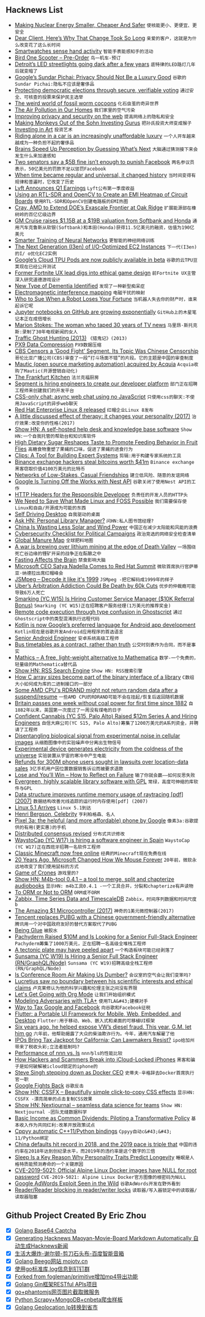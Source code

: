 ## Hacknews List


- [Making Nuclear Energy Smaller, Cheaper And Safer](https://www.npr.org/2019/05/08/720728055/this-company-says-the-future-of-nuclear-energy-is-smaller-cheaper-and-safer)  `使核能更小、更便宜、更安全`
- [Dear Client, Here’s Why That Change Took So Long](https://www.simplethread.com/dear-client-heres-why-that-change-took-so-long/)  `亲爱的客户，这就是为什么改变花了这么长时间`
- [Smartwatches sense hand activity](https://techxplore.com/news/2019-05-smartwatches.html)  `智能手表能感知手的活动`
- [Bird One Scooter – Pre-Order](https://shop.bird.co/pdp.html)  `鸟一机车-预订`
- [Detroit’s LED streetlights going dark after a few years](https://www.detroitnews.com/story/news/local/detroit-city/2019/05/07/detroits-led-streetlights-going-dark-after-few-years/3650465002/)  `底特律的LED路灯几年后就变暗了`
- [Google’s Sundar Pichai: Privacy Should Not Be a Luxury Good](https://www.nytimes.com/2019/05/07/opinion/google-sundar-pichai-privacy.html)  `谷歌的Sundar Pichai:隐私不应该是奢侈品`
- [Protecting democratic elections through secure, verifiable voting](https://blogs.microsoft.com/on-the-issues/2019/05/06/protecting-democratic-elections-through-secure-verifiable-voting/)  `通过安全、可核查的投票来保护民主选举`
- [The weird world of fossil worm cocoons](http://nrm.diva-portal.org/smash/record.jsf?pid=diva2:1047133)  `化石虫茧的奇异世界`
- [The Air Pollution in Our Homes](https://www.newyorker.com/magazine/2019/04/08/the-hidden-air-pollution-in-our-homes)  `我们家里的空气污染`
- [Improving privacy and security on the web](https://blog.chromium.org/2019/05/improving-privacy-and-security-on-web.html)  `提高网络上的隐私和安全`
- [Making Monkeys Out of the Sohn Investing Gurus](https://www.wsj.com/articles/making-monkeys-out-of-the-sohn-investing-gurus-11557115260)  `把孙氏投资大师变成猴子`
- [Investing in Art](http://the-easel.com/essays/for-love-or-money-the-merits-of-investing-in-art/)  `投资艺术`
- [Riding alone in a car is an increasingly unaffordable luxury](https://www.economist.com/finance-and-economics/2019/05/08/riding-alone-in-a-car-is-an-increasingly-unaffordable-luxury)  `一个人开车越来越成为一种负担不起的奢侈品`
- [Brains Speed Up Perception by Guessing What’s Next](https://www.quantamagazine.org/brains-speed-up-perception-by-guessing-whats-next-20190502/)  `大脑通过猜测接下来会发生什么来加速感知`
- [Two senators say a $5B fine isn’t enough to punish Facebook](https://arstechnica.com/tech-policy/2019/05/two-senators-say-a-5-billion-fine-isnt-enough-to-punish-facebook/)  `两名参议员表示，50亿美元的罚款不足以惩罚Facebook`
- [When time became regular and universal, it changed history](https://aeon.co/essays/when-time-became-regular-and-universal-it-changed-history)  `当时间变得有规律和普遍时，它改变了历史`
- [Lyft Announces Q1 Earnings](https://investor.lyft.com/news-releases/news-release-details/lyft-announces-record-first-quarter-results)  `Lyft公布第一季度收益`
- [Using an RTL-SDR and OpenCV to Create an EMI Heatmap of Circuit Boards](https://www.rtl-sdr.com/using-an-rtl-sdr-and-opencv-to-create-an-emi-heatmap-of-circuit-boards/)  `使用RTL-SDR和OpenCV创建电路板的EMI热图`
- [Cray, AMD to Extend DOE’s Exascale Frontier at Oak Ridge](https://www.hpcwire.com/2019/05/07/cray-amd-exascale-frontier-at-oak-ridge/)  `扩展能源部在橡树岭的百亿亿级边界`
- [GM Cruise raises $1.15B at a $19B valuation from Softbank and Honda](https://techcrunch.com/2019/05/07/gm-cruise-raises-1-5b-at-a-19b-valuation-from-softbank-and-honda/)  `通用汽车克鲁斯从软银(Softbank)和本田(Honda)获得11.5亿美元的融资，估值为190亿美元`
- [Smarter Training of Neural Networks](https://www.csail.mit.edu/news/smarter-training-neural-networks)  `更智能的神经网络训练`
- [The Next Generation (I3en) of I/O-Optimized EC2 Instances](https://aws.amazon.com/blogs/aws/new-the-next-generation-i3en-of-i-o-optimized-ec2-instances/)  `下一代(I3en)的I/ o优化EC2实例`
- [Google’s Cloud TPU Pods are now publicly available in beta](https://cloud.google.com/blog/products/ai-machine-learning/googles-scalable-supercomputers-for-machine-learning-cloud-tpu-pods-are-now-publicly-available-in-beta)  `谷歌的云TPU豆荚现在已经公开测试`
- [Former Fortnite UX lead digs into ethical game design](http://www.gamasutra.com/view/news/342130/Former_Fortnite_UX_lead_digs_into_ethical_game_design.php)  `前Fortnite UX主管深入研究道德游戏设计`
- [New Type of Dementia Identified](https://www.nhs.uk/news/neurology/new-type-dementia-identified/)  `发现了一种新型痴呆症`
- [Electromagnetic interference mapping](http://charleslabs.fr/en/project-Electromagnetic&#43;interference&#43;mapping)  `电磁干扰的映射`
- [Who to Sue When a Robot Loses Your Fortune](https://www.bloomberg.com/news/articles/2019-05-06/who-to-sue-when-a-robot-loses-your-fortune)  `当机器人失去你的财产时，谁来起诉它呢`
- [Jupyter notebooks on GitHub are growing exponentially](https://kyso.io/KyleOS/nbestimate)  `GitHub上的木星笔记本正在成倍增长`
- [Marion Stokes: The woman who taped 30 years of TV news](https://www.bbc.com/news/av/world-us-canada-48190528/marion-stokes-the-woman-who-taped-30-years-of-tv-news)  `马里昂·斯托克斯:录制了30年电视新闻的女人`
- [Traffic Ghost Hunting (2013)](http://nautil.us//issue/71/flow/why-a-traffic-flow-suddenly-turns-into-a-traffic-jam)  `《猎鬼记》(2013)`
- [PX9 Data Compression](https://www.lexaloffle.com/bbs/?tid=34058)  `PX9数据压缩`
- [CBS Censors a ‘Good Fight’ Segment. Its Topic Was Chinese Censorship](https://www.nytimes.com/2019/05/07/arts/television/cbs-good-fight-chinese-censorship.html)  `哥伦比亚广播公司(CBS)审查了一段“打斗场面不错”的片段。它的主题是中国的审查制度`
- [Mautic (open source marketing automation) acquired by Acquia](https://www.mautic.org/blog/press/mautics-future-starts-now-exciting-announcement/)  `Acquia收购了Mautic(开源营销自动化)`
- [The Frankfurt Kitchen](https://www.citylab.com/design/2019/05/modern-kitchen-history-design-ideas-domestic-architecture/586345/)  `法兰克福厨房`
- [Segment is hiring engineers to create our developer platform](item?id=19850352)  `部门正在招聘工程师来创建我们的开发平台`
- [CSS-only chat: async web chat using no JavaScript](https://github.com/kkuchta/css-only-chat)  `只使用css的聊天:不使用JavaScript的异步web聊天`
- [Red Hat Enterprise Linux 8 released](https://www.redhat.com/en/enterprise-linux-8?701f20000012hnlAAA#)  `红帽企业Linux 8发布`
- [A little discussed effect of therapy: it changes your personality (2017)](https://digest.bps.org.uk/2017/01/19/a-little-discussed-effect-of-therapy-it-changes-your-personality/)  `治疗效果:改变你的性格(2017)`
- [Show HN: A self-hosted help desk and knowledge base software](https://www.fullhelp.com/en?ref=hacker-news)  `Show HN:一个自我托管的帮助台和知识库软件`
- [High Dietary Sugar Reshapes Taste to Promote Feeding Behavior in Fruit Flies](https://www.cell.com/cell-reports/fulltext/S2211-1247(19)30492-9)  `高糖食物重塑了果蝇的口味，促进了果蝇的进食行为`
- [Clips: A Tool for Building Expert Systems](http://www.clipsrules.net/)  `剪辑:用于构建专家系统的工具`
- [Binance exchange hackers steal bitcoins worth $41m](https://www.bbc.co.uk/news/technology-48199375)  `Binance exchange黑客窃取价值4100万美元的比特币`
- [Networks of Low-Stakes, Casual Friendships](https://www.nytimes.com/2019/05/06/smarter-living/why-you-need-a-network-of-low-stakes-casual-friendships.html)  `建立低风险、随意的友谊网络`
- [Google Is Turning Off the Works with Nest API](https://nest.com/whats-happening/)  `谷歌关闭了使用Nest API的工作`
- [HTTP Headers for the Responsible Developer](https://www.twilio.com/blog/a-http-headers-for-the-responsible-developer)  `负责任的开发人员的HTTP头`
- [We Need to Save What Made Linux and FOSS Possible](https://www.linuxjournal.com/content/we-need-save-what-made-linux-and-foss-possible)  `我们需要保存使Linux和自由/开源成为可能的东西`
- [Self Driving Desktop](https://github.com/hofstadter-io/self-driving-desktop)  `自我驱动的桌面`
- [Ask HN: Personal Library Manager?](item?id=19847882)  `问HN:私人图书馆经理?`
- [China Is Wasting Less Solar and Wind Power](http://www.sixthtone.com/news/1003939/china-is-wasting-less-solar-and-wind-power)  `中国正在减少太阳能和风能的浪费`
- [Cybersecurity Checklist for Political Campaigns](https://zeltser.com/security-checklist-for-campaigns/)  `政治竞选的网络安全检查清单`
- [Global Manure Map](https://www.sciencemag.org/news/2019/05/global-map-manure-could-help-save-agriculture-we-know-it)  `全球肥料地图`
- [A war is brewing over lithium mining at the edge of Death Valley](https://www.latimes.com/local/california/la-me-death-valley-lithium-mine-california-environment-20190507-story.html)  `一场围绕死亡谷边缘的锂矿开采的战争正在酝酿之中`
- [Fasting Affects the Brain](http://www.brainfacts.org/thinking-sensing-and-behaving/diet-and-lifestyle/2018/how-does-fasting-affect-the-brain-071318)  `禁食影响大脑`
- [Microsoft CEO Satya Nadella Comes to Red Hat Summit](https://www.zdnet.com/article/microsoft-ceo-satya-nadella-comes-to-red-hat-summit/)  `微软首席执行官萨蒂亚·纳德拉出席红帽峰会`
- [JSMpeg – Decode it like it&#39;s 1999](https://jsmpeg.com/)  `JSMpeg -把它解码成1999年的样子`
- [Uber’s Arbitration Addiction Could Be Death by 60k Cuts](https://www.bloomberg.com/news/articles/2019-05-08/uber-s-arbitration-addiction-could-be-death-by-60-000-cuts)  `优步的仲裁瘾可能导致6万人死亡`
- [Smarking (YC W15) Is Hiring Customer Service Manager ($10K Referral Bonus)](https://jobs.lever.co/smarking/8b3a2f7c-6fa5-4458-82b2-a05f05102526)  `Smarking (YC W15)正在招聘客户服务经理(1万美元的推荐奖金)`
- [Remote code execution through type confusion in Ghostscript](https://lgtm.com/blog/ghostscript_CVE-2018-19134_exploit)  `通过Ghostscript中的类型混淆执行远程代码`
- [Kotlin is now Google’s preferred language for Android app development](https://techcrunch.com/2019/05/07/kotlin-is-now-googles-preferred-language-for-android-app-development/)  `Kotlin现在是谷歌开发Android应用程序的首选语言`
- [Senior Android Engineer](http://picktrace.com/careers)  `安卓系统高级工程师`
- [Bus timetables as a contract, rather than truth](http://www.michalpaszkiewicz.co.uk/blog/timetables/index.html?q=nhn)  `公交时刻表作为合同，而不是事实`
- [Mathics – A free, light-weight alternative to Mathematica](https://mathics.github.io/)  `数学-一个免费的，轻量级的Mathematica替代品`
- [Show HN: RSS Search Engine](https://search.feedi.me)  `Show HN: RSS搜索引擎`
- [How C array sizes become part of the binary interface of a library](https://developers.redhat.com/blog/2019/05/06/how-c-array-sizes-become-part-of-the-binary-interface-of-a-library/)  `C数组大小如何成为库的二进制接口的一部分`
- [Some AMD CPU&#39;s RDRAND might not return random data after a suspend/resume](https://github.com/systemd/systemd/issues/11810#issuecomment-489727505)  `一些AMD CPU的RDRAND可能不会在挂起/恢复后返回随机数据`
- [Britain passes one week without coal power for first time since 1882](https://www.theguardian.com/environment/2019/may/08/britain-passes-1-week-without-coal-power-for-first-time-since-1882)  `自1882年以来，英国第一次度过了一周没有煤电的日子`
- [Confident Cannabis (YC S15, Palo Alto) Raised $12m Series A and Hiring Engineers](https://confidentcannabis.com/jobs/)  `自信大麻公司(YC S15, Palo Alto)筹集了1200万美元的A系列资金，并聘请了工程师`
- [Disentangling biological signal from experimental noise in cellular images](https://www.rxrx.ai/)  `从细胞图像中的实验噪声中分离出生物信号`
- [Experimental device generates electricity from the coldness of the universe](https://phys.org/news/2019-05-experimental-device-electricity-coldness-universe.html)  `实验装置从宇宙的寒冷中产生电能`
- [Refunds for 300M phone users sought in lawsuits over location-data sales](https://arstechnica.com/tech-policy/2019/05/lawsuits-att-verizon-t-mobile-sprint-broke-law-by-selling-location-data/)  `3亿手机用户因位置数据销售诉讼而被要求退款`
- [Lose and You’ll Win – How to Reflect on Failure](https://theascent.pub/lose-and-youll-win-how-to-reflect-on-failure-47657d42e0dd)  `输了你就会赢——如何反思失败`
- [Evergreen, highly scalable library software with GPL](https://evergreen-ils.org/about-us/)  `常绿，高度可伸缩的库软件与GPL`
- [Data structure improves runtime memory usage of raytracing [pdf] (2007)](http://gamma.cs.unc.edu/RS/paper_rt07.pdf)  `数据结构改善光线追踪的运行时内存使用[pdf] (2007)`
- [Linux 5.1 Arrives](https://www.zdnet.com/article/linux-5-1-arrives/)  `Linux 5.1到达`
- [Henri Bergson, Celebrity](https://aeon.co/essays/henri-bergson-the-philosopher-damned-for-his-female-fans)  `亨利柏格森、名人`
- [Pixel 3a: the helpful (and more affordable) phone by Google](https://blog.google/products/pixel/io-pixel-3a/)  `像素3a:谷歌提供的有用(更实惠)的手机`
- [Distributed consensus revised](https://blog.acolyer.org/2019/05/07/distributed-consensus-revised-part-i/)  `分布式共识修改`
- [WaystoCap (YC W17) is hiring a software engineer in Spain](https://careers.waystocap.com/p/241e1e020838-full-stack-software-engineer)  `WaystoCap (YC W17)正在西班牙招聘一名软件工程师`
- [Classic Minecraft now free online](https://classic.minecraft.net/)  `经典的Minecraft现在免费在线`
- [20 Years Ago, Microsoft Changed How We Mouse Forever](https://gizmodo.com/20-years-ago-microsoft-changed-how-we-mouse-forever-1834274151)  `20年前，微软永远地改变了我们使用鼠标的方式`
- [Game of Crones](https://longreads.com/2019/05/06/game-of-crones/)  `游戏里的?`
- [Show HN: M4b-tool 0.4.1 – a tool to merge, split and chapterize audiobooks](https://github.com/sandreas/m4b-tool)  `显示HN: m4b工具0.4.1 -一个工具合并，分裂和chapterize有声读物`
- [To ORM or Not to ORM](https://eli.thegreenplace.net/2019/to-orm-or-not-to-orm/)  `ORM或不ORM`
- [Zabbix, Time Series Data and TimescaleDB](https://blog.zabbix.com/zabbix-time-series-data-and-timescaledb/6642/)  `Zabbix，时间序列数据和时间尺度b`
- [The Amazing $1 Microcontroller (2017)](https://jaycarlson.net/microcontrollers/)  `神奇的1美元微控制器(2017)`
- [Tencent replaces PUBG with a Chinese government-friendly alternative](https://techcrunch.com/2019/05/08/tencent-pubg-game-for-peace/)  `腾讯用一个对中国政府友好的替代方案取代了PUBG`
- [Being Glue](https://noidea.dog/glue)  `被胶水`
- [Pachyderm Raised $10M and Is Looking for a Senior Full-Stack Engineer](https://jobs.lever.co/pachyderm/)  `Pachyderm筹集了1000万美元，正在招聘一名高级全堆栈工程师`
- [A tectonic plate may have peeled apart](https://www.nationalgeographic.com/science/2019/05/tectonic-plate-peeled-apart-could-shrink-atlantic-ocean-geology/)  `一个构造板块可能已经剥落了`
- [Sunsama (YC W19) Is Hiring a Senior Full Stack Engineer (RN/GraphQL/Node)](https://www.workatastartup.com/directory/11959)  `Sunsama (YC W19)招聘高级全栈工程师(RN/GraphQL/Node)`
- [Is Conference Room Air Making Us Dumber?](https://www.nytimes.com/2019/05/06/health/conference-room-air.html)  `会议室的空气会让我们变笨吗?`
- [Lucretius saw no boundary between his scientific interests and ethical claims](https://aeon.co/essays/lucretius-the-flat-earth-and-the-malaise-of-modern-science)  `卢克莱修认为他的科学兴趣和伦理主张之间没有界限`
- [Let&#39;s Get Going with Org Mode](https://beorg.app/orgmode/letsgetgoing/)  `让我们开始组织模式`
- [Modeling Adversaries with TLA&#43;](https://www.hillelwayne.com/post/adversaries/)  `使用TLA&#43;建模对手`
- [Way to Tax Google and Facebook](https://www.bloomberg.com/opinion/articles/2019-05-03/the-czech-republic-s-new-digital-tax-is-the-right-approach)  `向谷歌和Facebook征税`
- [Flutter: a Portable UI Framework for Mobile, Web, Embedded, and Desktop](https://developers.googleblog.com/2019/05/Flutter-io19.html)  `Flutter:用于移动、Web、嵌入式和桌面的可移植UI框架`
- [Six years ago, he helped expose VW’s diesel fraud. This year, G.M. let him go](https://www.nytimes.com/2019/05/06/business/hermanth-kappanna-vw-emissions-gm.html)  `六年前，他帮助揭露了大众的柴油欺诈行为。今年，通用汽车解雇了他`
- [IPOs Bring Tax Jackpot for California; Can Lawmakers Resist?](https://www.nytimes.com/aponline/2019/05/05/us/ap-us-california-budget-enticing-ipos.html)  `ipo给加州带来了税收头彩;立法者抵制吗?`
- [Performance of nnn vs. ls](https://github.com/jarun/nnn/wiki/performance)  `nnn与ls的性能比较`
- [How Hackers and Scammers Break into iCloud-Locked iPhones](https://www.vice.com/en_us/article/8xyq8v/how-to-unlock-icloud-stolen-iphone)  `黑客和骗子是如何破解被icloud锁定的iphone的`
- [Steve Singh stepping down as Docker CEO](https://techcrunch.com/2019/05/08/steve-singh-stepping-down-as-docker-ceo/)  `史蒂夫·辛格辞去Docker首席执行官一职`
- [Google Fights Back](https://stratechery.com/2019/google-fights-back/)  `谷歌反击`
- [Show HN: CSSFX – Beautifully simple click-to-copy CSS effects](https://cssfx.dev/)  `显示HN: CSSFX -漂亮简单的点击复制CSS效果`
- [Show HN: Nextjournal – seamless data science for teams](https://nextjournal.com)  `Show HN: Nextjournal -团队无缝数据科学`
- [Basic Income as Common Dividends: Piloting a Transformative Policy](https://www.thersa.org/events/2019/05/basic-income-as-common-dividends)  `基本收入作为共同红利:改革开放政策试点`
- [Cppyy automatic C&#43;&#43;11/Python bindings](https://cppyy.readthedocs.io/en/latest/index.html)  `Cppyy自动c&#43;&#43; 11/Python绑定`
- [China defaults hit record in 2018, and the 2019 pace is triple that](https://www.bloomberg.com/news/articles/2019-05-07/china-defaults-hit-record-in-2018-the-2019-pace-is-triple-that)  `中国的违约率在2018年达到创纪录水平，而2019年的违约率是这个数字的三倍`
- [Sleep Is a Key Reason Why Personality Traits Predict Longevity](https://digest.bps.org.uk/2019/05/01/researchers-identity-sleep-as-a-key-reason-why-personality-traits-predict-longevity)  `睡眠是人格特质能预测寿命的一个关键原因`
- [CVE-2019-5021: Official Alpine Linux Docker images have NULL for root password](https://cve.mitre.org/cgi-bin/cvename.cgi?name=CVE-2019-5021)  `CVE-2019-5021: Alpine Linux Docker官方图像的根密码为NULL`
- [Google AdWords Exploit Seen in the Wild](https://wp.josh.com/2019/05/06/breaking-news-google-adwords-exploit-seen-in-the-wild-yikes/)  `谷歌AdWords开发在野外看到`
- [Reader/Reader blocking in reader/writer locks](https://blog.nelhage.com/post/rwlock-contention/)  `读取器/写入器锁定中的读取器/读取器阻塞`

## Github Project Created By Eric Zhou

- [x] [Golang Base64 Captcha](https://github.com/mojocn/base64Captcha)
- [x] [Generating Hacknews Maoyan-Movie-Board Markdown Automatically 自动生成Hacknews新闻](https://github.com/dejavuzhou/md-genie)
- [x] [生活大爆炸-谢尔顿-剪刀石头布-百度智能音箱](https://github.com/mojocn/dueros-bang-game)
- [x] [Golang Beego网站 mojotv.cn](https://github.com/mojocn/www.mojotv.cn)
- [x] [使用go标准库,log信息到钉钉群](https://github.com/mojocn/dooger)
- [x] [Forked from fogleman/primitive增加mp4导出功能](https://github.com/mojocn/primitive)
- [x] [Golang Gin框架RESTful APIs项目](https://github.com/JJJJJJJerk/ezier-golang-web-api-framework)
- [x] [go+phantomjs网页图片截取微服务](https://github.com/mojocn/screen_shot)
- [x] [Python Scrapy+MongoDB+cnbeta爬虫样板](https://github.com/mojocn/scrapy_mongodb_boilerplate_cnbeta)
- [x] [Golang Geolocation Ip转换到省市](https://github.com/mojocn/ip2location)